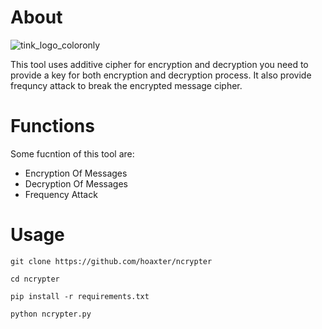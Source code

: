 # About

![tink_logo_coloronly](https://github.com/hoaxter/ncrypter/assets/141468297/b7a839d2-2089-4cdf-a962-7eedf1238bfd)

This tool uses additive cipher for encryption and decryption you need to provide a key for both encryption and decryption process.
It also provide frequncy attack to break the encrypted message cipher.
 
# Functions 

Some fucntion of this tool are:

* Encryption Of Messages
* Decryption Of Messages
* Frequency Attack

# Usage
```
git clone https://github.com/hoaxter/ncrypter
```
```
cd ncrypter
```
```
pip install -r requirements.txt
```
```
python ncrypter.py
```
